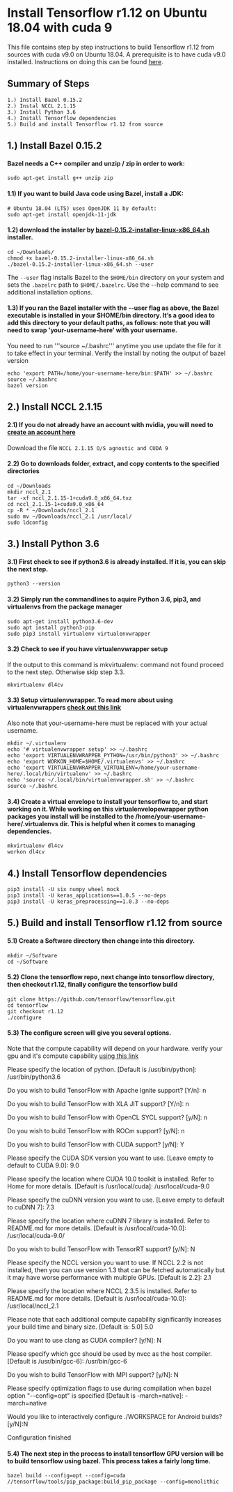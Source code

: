 # Install Tensorflow r1.12 on Ubuntu 18.04 with cuda 9
This file contains step by step instructions to build Tensorflow r1.12 from sources with cuda v9.0 on Ubuntu 18.04.  A prerequisite is to have cuda v9.0 installed.  Instructions on doing this can be found [here](https://github.com/akirademoss/cuda-9.0-installation-on-ubuntu-18.04). 

## Summary of Steps 
```
1.) Install Bazel 0.15.2
2.) Instal NCCL 2.1.15
3.) Install Python 3.6
4.) Install Tensorflow dependencies
5.) Build and install Tensorflow r1.12 from source

```

## 1.) Install Bazel 0.15.2

#### Bazel needs a C++ compiler and unzip / zip in order to work:
```
sudo apt-get install g++ unzip zip
```

#### 1.1)  If you want to build Java code using Bazel, install a JDK:
```
# Ubuntu 18.04 (LTS) uses OpenJDK 11 by default:
sudo apt-get install openjdk-11-jdk
```

#### 1.2)  download the installer by [bazel-0.15.2-installer-linux-x86_64.sh](https://github.com/bazelbuild/bazel/releases/download/0.15.2/bazel-0.15.2-installer-linux-x86_64.sh) installer.
```
cd ~/Downloads/
chmod +x bazel-0.15.2-installer-linux-x86_64.sh
./bazel-0.15.2-installer-linux-x86_64.sh --user
```
The ```--user``` flag installs Bazel to the ```$HOME/bin``` directory on your system and sets the ```.bazelrc``` path to ```$HOME/.bazelrc```. Use the --help command to see additional installation options.

#### 1.3)  If you ran the Bazel installer with the --user flag as above, the Bazel executable is installed in your $HOME/bin directory. It’s a good idea to add this directory to your default paths, as follows: note that you will need to swap 'your-username-here' with your username.  
You need to run '''source ~/.bashrc''' anytime you use update the file for it to take effect in your terminal.  Verify the install by noting the output of bazel version
```
echo 'export PATH=/home/your-username-here/bin:$PATH' >> ~/.bashrc
source ~/.bashrc
bazel version
```

## 2.) Install NCCL 2.1.15

#### 2.1)  If you do not already have an account with nvidia, you will need to [create an account here](https://developer.nvidia.com/nccl/nccl-download)

Download the file ```NCCL 2.1.15 O/S agnostic and CUDA 9```

#### 2.2) Go to downloads folder, extract, and copy contents to the specified directories
```
cd ~/Downloads
mkdir nccl_2.1
tar -xf nccl_2.1.15-1+cuda9.0_x86_64.txz 
cd nccl_2.1.15-1+cuda9.0_x86_64
cp -R * ~/Downloads/nccl_2.1
sudo mv ~/Downloads/nccl_2.1 /usr/local/
sudo ldconfig
```

## 3.)  Install Python 3.6

#### 3.1)  First check to see if python3.6 is already installed.  If it is, you can skip the next step.
```
python3 --version
```

#### 3.2)  Simply run the commandlines to aquire Python 3.6, pip3, and virtualenvs from the package manager
```
sudo apt-get install python3.6-dev
sudo apt install python3-pip
sudo pip3 install virtualenv virtualenvwrapper
```

#### 3.2)  Check to see if you have virtualenvwrapper setup
If the output to this command is mkvirtualenv: command not found proceed to the next step.  Otherwise skip step 3.3.
```
mkvirtualenv dl4cv
```

#### 3.3)  Setup virtualenvwrapper. To read more about using virtualenvwrappers [check out this link](https://itnext.io/virtualenv-with-virtualenvwrapper-on-ubuntu-18-04-goran-aviani-d7b712d906d5)
Also note that your-username-here must be replaced with your actual username.
```
mkdir ~/.virtualenv
echo '# virtualenvwrapper setup' >> ~/.bashrc
echo 'export VIRTUALENVWRAPPER_PYTHON=/usr/bin/python3' >> ~/.bashrc
echo 'export WORKON_HOME=$HOME/.virtualenvs' >> ~/.bashrc
echo 'export VIRTUALENVWRAPPER_VIRTUALENV=/home/your-username-here/.local/bin/virtualenv' >> ~/.bashrc
echo 'source ~/.local/bin/virtualenvwrapper.sh' >> ~/.bashrc
source ~/.bashrc
```

#### 3.4)  Create a virtual envelope to install your tensorflow to, and start working on it.  While working on this virtualenvelopewrapper python packages you install will be installed to the /home/your-username-here/.virtualenvs dir.  This is helpful when it comes to managing dependencies.
```
mkvirtualenv dl4cv
workon dl4cv
```


## 4.)  Install Tensorflow dependencies
```
pip3 install -U six numpy wheel mock
pip3 install -U keras_applications==1.0.5 --no-deps
pip3 install -U keras_preprocessing==1.0.3 --no-deps
```

## 5.)  Build and install Tensorflow r1.12 from source

#### 5.1)  Create a Software directory then change into this directory. 
```
mkdir ~/Software
cd ~/Software
```

#### 5.2)  Clone the tensorflow repo, next change into tensorflow directory, then checkout r1.12, finally configure the tensorflow build
```
git clone https://github.com/tensorflow/tensorflow.git
cd tensorflow
git checkout r1.12
./configure
```

#### 5.3) The configure screen will give you several options.  
Note that the compute capability will depend on your hardware.  verify your gpu and it's compute capability [using this link](https://developer.nvidia.com/cuda-gpus)

Please specify the location of python. [Default is /usr/bin/python]: /usr/bin/python3.6

Do you wish to build TensorFlow with Apache Ignite support? [Y/n]: n

Do you wish to build TensorFlow with XLA JIT support? [Y/n]: n

Do you wish to build TensorFlow with OpenCL SYCL support? [y/N]: n

Do you wish to build TensorFlow with ROCm support? [y/N]: n

Do you wish to build TensorFlow with CUDA support? [y/N]: Y

Please specify the CUDA SDK version you want to use. [Leave empty to default to CUDA 9.0]: 9.0

Please specify the location where CUDA 10.0 toolkit is installed. Refer to Home for more details. [Default is /usr/local/cuda]: /usr/local/cuda-9.0

Please specify the cuDNN version you want to use. [Leave empty to default to cuDNN 7]: 7.3

Please specify the location where cuDNN 7 library is installed. Refer to README.md for more details. [Default is /usr/local/cuda-10.0]: /usr/local/cuda-9.0/

Do you wish to build TensorFlow with TensorRT support? [y/N]: N

Please specify the NCCL version you want to use. If NCCL 2.2 is not installed, then you can use version 1.3 that can be fetched automatically but it may have worse performance with multiple GPUs. [Default is 2.2]: 2.1

Please specify the location where NCCL 2.3.5 is installed. Refer to README.md for more details. [Default is /usr/local/cuda-10.0]: /usr/local/nccl_2.1

Please note that each additional compute capability significantly increases your build time and binary size. [Default is: 5.0] 5.0

Do you want to use clang as CUDA compiler? [y/N]: N

Please specify which gcc should be used by nvcc as the host compiler. [Default is /usr/bin/gcc-6]: /usr/bin/gcc-6

Do you wish to build TensorFlow with MPI support? [y/N]: N

Please specify optimization flags to use during compilation when bazel option "--config=opt" is specified [Default is -march=native]: -march=native

Would you like to interactively configure ./WORKSPACE for Android builds? [y/N]:N

Configuration finished


#### 5.4) The next step in the process to install tensorflow GPU version will be to build tensorflow using bazel. This process takes a fairly long time.
```
bazel build --config=opt --config=cuda //tensorflow/tools/pip_package:build_pip_package --config=monolithic
```

